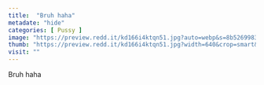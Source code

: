```yaml
---
title:  "Bruh haha"
metadate: "hide"
categories: [ Pussy ]
image: "https://preview.redd.it/kd166i4ktqn51.jpg?auto=webp&s=8b526998398aca1d4418eb168cc0e6bc43090e1f"
thumb: "https://preview.redd.it/kd166i4ktqn51.jpg?width=640&crop=smart&auto=webp&s=cea1971f5810e3e024ff6ef728ca7e92201d8908"
visit: ""
---
```

Bruh haha

